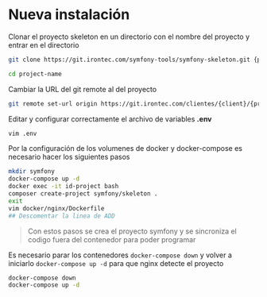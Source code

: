 # Nueva instalación

Clonar el proyecto skeleton en un directorio con el nombre del proyecto y entrar en el directorio

````bash
git clone https://git.irontec.com/symfony-tools/symfony-skeleton.git {project-name}

cd project-name
````

Cambiar la URL del git remote al del proyecto
````bash
git remote set-url origin https://git.irontec.com/clientes/{client}/{projecto}.git
````

Editar y configurar correctamente el archivo de variables **.env**
````bash
vim .env
````

Por la configuración de los volumenes de docker y docker-compose es necesario hacer los siguientes pasos

````bash
mkdir symfony
docker-compose up -d
docker exec -it id-project bash
composer create-project symfony/skeleton .
exit
vim docker/nginx/Dockerfile
## Descomentar la linea de ADD
````

> Con estos pasos se crea el proyecto symfony y se sincroniza el codigo fuera del contenedor para poder programar

Es necesario parar los contenedores `docker-compose down` y volver a iniciarlo `docker-compose up -d` para que nginx detecte el proyecto

````bash
docker-compose down
docker-compose up -d
````
